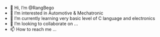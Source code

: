 - 👋 Hi, I’m @RangBego
- 👀 I’m interested in Automotive & Mechatronic
- 🌱 I’m currently learning very basic level of C language and electronics
- 💞️ I’m looking to collaborate on ...
- 📫 How to reach me ...

<!---
RangBego/RangBego is a ✨ special ✨ repository because its `README.md` (this file) appears on your GitHub profile.
You can click the Preview link to take a look at your changes.
--->
